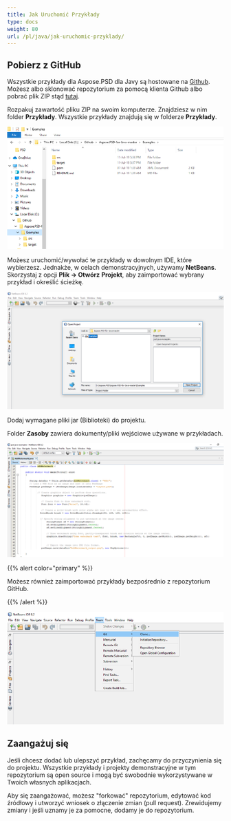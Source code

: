 ```yaml
---
title: Jak Uruchomić Przykłady
type: docs
weight: 80
url: /pl/java/jak-uruchomic-przyklady/
---
```


## **Pobierz z GitHub**
Wszystkie przykłady dla Aspose.PSD dla Javy są hostowane na [Github](https://github.com/aspose-psd/Aspose.PSD-for-Java). Możesz albo sklonować repozytorium za pomocą klienta Github albo pobrać plik ZIP stąd [tutaj](https://github.com/aspose-psd/Aspose.PSD-for-Java/archive/master.zip).

Rozpakuj zawartość pliku ZIP na swoim komputerze. Znajdziesz w nim folder **Przykłady**. Wszystkie przykłady znajdują się w folderze **Przykłady**.

![todo:image_alt_text](how-to-run-the-examples_1.png)

Możesz uruchomić/wywołać te przykłady w dowolnym IDE, które wybierzesz. Jednakże, w celach demonstracyjnych, używamy **NetBeans**. Skorzystaj z opcji **Plik -> Otwórz** **Projekt**, aby zaimportować wybrany przykład i określić ścieżkę.

![todo:image_alt_text](how-to-run-the-examples_2.png)

Dodaj wymagane pliki jar (Biblioteki) do projektu.

Folder **Zasoby** zawiera dokumenty/pliki wejściowe używane w przykładach.

![todo:image_alt_text](how-to-run-the-examples_3.png)

{{% alert color="primary" %}} 

Możesz również zaimportować przykłady bezpośrednio z repozytorium GitHub.

{{% /alert %}} 

![todo:image_alt_text](how-to-run-the-examples_4.png)

## **Zaangażuj się**
Jeśli chcesz dodać lub ulepszyć przykład, zachęcamy do przyczynienia się do projektu. Wszystkie przykłady i projekty demonstracyjne w tym repozytorium są open source i mogą być swobodnie wykorzystywane w Twoich własnych aplikacjach.

Aby się zaangażować, możesz "forkować" repozytorium, edytować kod źródłowy i utworzyć wniosek o złączenie zmian (pull request). Zrewidujemy zmiany i jeśli uznamy je za pomocne, dodamy je do repozytorium.

